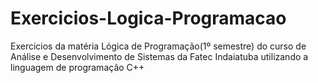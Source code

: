 # Exercicios-Logica-Programacao
Exercicios da matéria Lógica de Programação(1º semestre) do curso de Análise e Desenvolvimento de Sistemas da Fatec Indaiatuba utilizando a linguagem de programação C++
